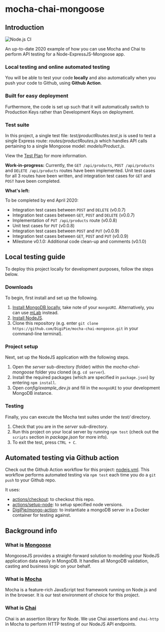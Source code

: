 # mocha-chai-mongoose

## Introduction

![Node.js CI](https://github.com/DigiPie/mocha-chai-mongoose/workflows/Node.js%20CI/badge.svg)

An up-to-date 2020 example of how you can use Mocha and Chai to perform API testing for a Node-ExpressJS-Mongoose app. 

### Local testing and online automated testing
You will be able to test your code **locally** and also automatically when you push your code to Github, using **Github Action**. 

### Built for easy deployment
Furthermore, the code is set up such that it will automatically switch to Production Keys rather than Development Keys on deployment.

### Test suite
In this project, a single test file: _test/productRoutes.test.js_ is used to test a single Express route: _routes/productRoutes.js_ which handles API calls pertaining to a single Mongoose model: _models/Product.js_.

View the [Test Plan](TEST_PLAN.md) for more information.

**Work-in-progress:** Currently, the `GET /api/products`, `POST /api/products` and `DELETE /api/products` routes have been implemented. Unit test cases for all 3 routes have been written, and integration test cases for `GET` and `POST` have been completed.

**What's left:**

To be completed by end April 2020:

- Integration test cases between `POST` and `DELETE` (v0.0.7)
- Integration test cases between `GET`, `POST` and `DELETE` (v0.0.7)
- Implementation of `PUT /api/products` route (v0.0.8)
- Unit test cases for `PUT` (v0.0.8)
- Integration test cases between `POST` and `PUT` (v0.0.9)
- Integration test cases between `GET`, `POST` and `PUT` (v0.0.9)
- Milestone v0.1.0: Additional code clean-up and comments (v0.1.0)

## Local testing guide
To deploy this project locally for development purposes, follow the steps below.

### Downloads
To begin, first install and set up the following.

1. [Install MongoDB locally](https://digipie.github.io/digidocs/full-stack/mongodb/local-setup/), take note of your `mongoURI`. Alternatively, you can use [mLab](https://mlab.com/) instead.
2. [Install NodeJS](https://nodejs.org/en/).
3. Clone this repository (e.g. enter `git clone https://github.com/DigiPie/mocha-chai-mongoose.git` in your command-line terminal).

### Project setup
Next, set up the NodeJS application with the following steps.

1. Open the _server_ sub-directory (folder) within the _mocha-chai-mongoose_ folder you cloned (e.g. `cd server`).
2. Install the required packages (which are specified in `package.json`) by entering `npm install`.
3. Open _config/example_dev.js_ and fill in the `mongoURI` to your development MongoDB instance.

### Testing
Finally, you can execute the Mocha test suites under the _test/_ directory.

1. Check that you are in the _server_ sub-directory.
2. Run this project on your local server by running `npm test` (check out the `scripts` section in _package.json_ for more info).
4. To exit the test, press `CTRL + C`.

## Automated testing via Github action

Check out the Github Action workflow for this project: [nodejs.yml](https://github.com/DigiPie/mocha-chai-mongoose/blob/master/.github/workflows/nodejs.yml). This workflow performs automated testing via `npm test` each time you do a `git push` to your Github repo.

It uses:

- [actions/checkout](https://github.com/actions/checkout): to checkout this repo.
- [actions/setup-node](https://github.com/actions/setup-node): to setup specified node versions.
- [DigiPie/mongo-action](https://github.com/DigiPie/mongo-action): to instantiate a mongoDB server in a Docker container for testing against.

## Background info

### What is [Mongoose](https://mongoosejs.com/)
MongooseJS provides a straight-forward solution to modeling your NodeJS application data easily in MongoDB. It handles all MongoDB validation, casting and business logic on your behalf.

### What is [Mocha](https://mochajs.org/)
Mocha is a feature-rich JavaScript test framework running on Node.js and in the browser. It is our test environment of choice for this project.

### What is [Chai](https://www.chaijs.com/)
Chai is an assertion library for Node. We use Chai assertions and `chai-http` in Mocha to perform HTTP testing of our NodeJS API endpoints.

